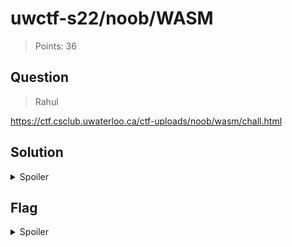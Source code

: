 # uwctf-s22/noob/WASM

> Points: 36

## Question

> Rahul

https://ctf.csclub.uwaterloo.ca/ctf-uploads/noob/wasm/chall.html

## Solution

<details>
  <summary>Spoiler</summary>

A quick visit to the linked page reveals some text:

```
check_flag() likes technology's blue, red, yellow, blue, green, red.
```

This seems to hint that there's a function called `check_flag` which we can call; indeed, inspect element reveals such a function. However, the implementation of the function is hidden in Web Assembly! Thus, we must rely on the other portion of the hint: the sequence of colours in "technology's blue, red, yellow, blue, green, red" matches the colours in the Google logo, and indeed, `check_flag("Google")` returns the flag.

</details>

## Flag

<details>
  <summary>Spoiler</summary>

`uwctf{W45M_4772a105377592cd}`

</details>
